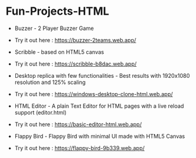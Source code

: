 # Fun-Projects-HTML

* Buzzer - 2 Player Buzzer Game

* Try it out here : https://buzzer-2teams.web.app/

* Scribble - based on HTML5 canvas

* Try it out here : https://scribble-b8dac.web.app/

* Desktop replica with few functionalities - Best results with 1920x1080 resolution and 125% scaling

* Try it out here : https://windows-desktop-clone-html.web.app/

* HTML Editor - A plain Text Editor for HTML pages with a live reload support (editor.html)

* Try it out here : https://basic-editor-html.web.app/

* Flappy Bird - Flappy Bird with minimal UI made with HTML5 Canvas

* Try it out here : https://flappy-bird-9b339.web.app/

